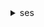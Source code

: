 <details>

<summary>
ses
</summary>

- <details><summary>clone-receipt-rule-set</summary>

  * --rule-set-name
  * --original-rule-set-name
  * --cli-input-json
  * --cli-input-yaml
  * --generate-cli-skeleton


- <details><summary>create-configuration-set</summary>

  * --configuration-set
  * --cli-input-json
  * --cli-input-yaml
  * --generate-cli-skeleton


- <details><summary>create-configuration-set-event-destination</summary>

  * --configuration-set-name
  * --event-destination
  * --cli-input-json
  * --cli-input-yaml
  * --generate-cli-skeleton


- <details><summary>create-configuration-set-tracking-options</summary>

  * --configuration-set-name
  * --tracking-options
  * --cli-input-json
  * --cli-input-yaml
  * --generate-cli-skeleton


- <details><summary>create-custom-verification-email-template</summary>

  * --template-name
  * --from-email-address
  * --template-subject
  * --template-content
  * --success-redirection-url
  * --failure-redirection-url
  * --cli-input-json
  * --cli-input-yaml
  * --generate-cli-skeleton


- <details><summary>create-receipt-filter</summary>

  * --filter
  * --cli-input-json
  * --cli-input-yaml
  * --generate-cli-skeleton


- <details><summary>create-receipt-rule</summary>

  * --rule-set-name
  * --after
  * --rule
  * --cli-input-json
  * --cli-input-yaml
  * --generate-cli-skeleton


- <details><summary>create-receipt-rule-set</summary>

  * --rule-set-name
  * --cli-input-json
  * --cli-input-yaml
  * --generate-cli-skeleton


- <details><summary>create-template</summary>

  * --template
  * --cli-input-json
  * --cli-input-yaml
  * --generate-cli-skeleton


- <details><summary>delete-configuration-set</summary>

  * --configuration-set-name
  * --cli-input-json
  * --cli-input-yaml
  * --generate-cli-skeleton


- <details><summary>delete-configuration-set-event-destination</summary>

  * --configuration-set-name
  * --event-destination-name
  * --cli-input-json
  * --cli-input-yaml
  * --generate-cli-skeleton


- <details><summary>delete-configuration-set-tracking-options</summary>

  * --configuration-set-name
  * --cli-input-json
  * --cli-input-yaml
  * --generate-cli-skeleton


- <details><summary>delete-custom-verification-email-template</summary>

  * --template-name
  * --cli-input-json
  * --cli-input-yaml
  * --generate-cli-skeleton


- <details><summary>delete-identity</summary>

  * --identity
  * --cli-input-json
  * --cli-input-yaml
  * --generate-cli-skeleton


- <details><summary>delete-identity-policy</summary>

  * --identity
  * --policy-name
  * --cli-input-json
  * --cli-input-yaml
  * --generate-cli-skeleton


- <details><summary>delete-receipt-filter</summary>

  * --filter-name
  * --cli-input-json
  * --cli-input-yaml
  * --generate-cli-skeleton


- <details><summary>delete-receipt-rule</summary>

  * --rule-set-name
  * --rule-name
  * --cli-input-json
  * --cli-input-yaml
  * --generate-cli-skeleton


- <details><summary>delete-receipt-rule-set</summary>

  * --rule-set-name
  * --cli-input-json
  * --cli-input-yaml
  * --generate-cli-skeleton


- <details><summary>delete-template</summary>

  * --template-name
  * --cli-input-json
  * --cli-input-yaml
  * --generate-cli-skeleton


- <details><summary>describe-active-receipt-rule-set</summary>

  * --cli-input-json
  * --cli-input-yaml
  * --generate-cli-skeleton


- <details><summary>describe-configuration-set</summary>

  * --configuration-set-name
  * --configuration-set-attribute-names
  * --cli-input-json
  * --cli-input-yaml
  * --generate-cli-skeleton


- <details><summary>describe-receipt-rule</summary>

  * --rule-set-name
  * --rule-name
  * --cli-input-json
  * --cli-input-yaml
  * --generate-cli-skeleton


- <details><summary>describe-receipt-rule-set</summary>

  * --rule-set-name
  * --cli-input-json
  * --cli-input-yaml
  * --generate-cli-skeleton


- <details><summary>get-account-sending-enabled</summary>

  * --cli-input-json
  * --cli-input-yaml
  * --generate-cli-skeleton


- <details><summary>get-custom-verification-email-template</summary>

  * --template-name
  * --cli-input-json
  * --cli-input-yaml
  * --generate-cli-skeleton


- <details><summary>get-identity-dkim-attributes</summary>

  * --identities
  * --cli-input-json
  * --cli-input-yaml
  * --generate-cli-skeleton


- <details><summary>get-identity-mail-from-domain-attributes</summary>

  * --identities
  * --cli-input-json
  * --cli-input-yaml
  * --generate-cli-skeleton


- <details><summary>get-identity-notification-attributes</summary>

  * --identities
  * --cli-input-json
  * --cli-input-yaml
  * --generate-cli-skeleton


- <details><summary>get-identity-policies</summary>

  * --identity
  * --policy-names
  * --cli-input-json
  * --cli-input-yaml
  * --generate-cli-skeleton


- <details><summary>get-identity-verification-attributes</summary>

  * --identities
  * --cli-input-json
  * --cli-input-yaml
  * --generate-cli-skeleton


- <details><summary>get-send-quota</summary>

  * --cli-input-json
  * --cli-input-yaml
  * --generate-cli-skeleton


- <details><summary>get-send-statistics</summary>

  * --cli-input-json
  * --cli-input-yaml
  * --generate-cli-skeleton


- <details><summary>get-template</summary>

  * --template-name
  * --cli-input-json
  * --cli-input-yaml
  * --generate-cli-skeleton


- <details><summary>help</summary>

  * 


- <details><summary>list-configuration-sets</summary>

  * --max-items
  * --cli-input-json
  * --cli-input-yaml
  * --starting-token
  * --page-size
  * --generate-cli-skeleton


- <details><summary>list-custom-verification-email-templates</summary>

  * --cli-input-json
  * --cli-input-yaml
  * --starting-token
  * --page-size
  * --max-items
  * --generate-cli-skeleton


- <details><summary>list-identities</summary>

  * --identity-type
  * --max-items
  * --cli-input-json
  * --cli-input-yaml
  * --starting-token
  * --page-size
  * --generate-cli-skeleton


- <details><summary>list-identity-policies</summary>

  * --identity
  * --cli-input-json
  * --cli-input-yaml
  * --generate-cli-skeleton


- <details><summary>list-receipt-filters</summary>

  * --cli-input-json
  * --cli-input-yaml
  * --generate-cli-skeleton


- <details><summary>list-receipt-rule-sets</summary>

  * --cli-input-json
  * --cli-input-yaml
  * --starting-token
  * --max-items
  * --generate-cli-skeleton


- <details><summary>list-templates</summary>

  * --max-items
  * --cli-input-json
  * --cli-input-yaml
  * --starting-token
  * --page-size
  * --generate-cli-skeleton


- <details><summary>put-configuration-set-delivery-options</summary>

  * --configuration-set-name
  * --delivery-options
  * --cli-input-json
  * --cli-input-yaml
  * --generate-cli-skeleton


- <details><summary>put-identity-policy</summary>

  * --identity
  * --policy-name
  * --policy
  * --cli-input-json
  * --cli-input-yaml
  * --generate-cli-skeleton


- <details><summary>reorder-receipt-rule-set</summary>

  * --rule-set-name
  * --rule-names
  * --cli-input-json
  * --cli-input-yaml
  * --generate-cli-skeleton


- <details><summary>send-bounce</summary>

  * --original-message-id
  * --bounce-sender
  * --explanation
  * --message-dsn
  * --bounced-recipient-info-list
  * --bounce-sender-arn
  * --cli-input-json
  * --cli-input-yaml
  * --generate-cli-skeleton


- <details><summary>send-bulk-templated-email</summary>

  * --source
  * --source-arn
  * --reply-to-addresses
  * --return-path
  * --return-path-arn
  * --configuration-set-name
  * --default-tags
  * --template
  * --template-arn
  * --default-template-data
  * --destinations
  * --cli-input-json
  * --cli-input-yaml
  * --generate-cli-skeleton


- <details><summary>send-custom-verification-email</summary>

  * --email-address
  * --template-name
  * --configuration-set-name
  * --cli-input-json
  * --cli-input-yaml
  * --generate-cli-skeleton


- <details><summary>send-email</summary>

  * --destination
  * --message
  * --reply-to-addresses
  * --return-path
  * --source-arn
  * --return-path-arn
  * --tags
  * --configuration-set-name
  * --from
  * --to
  * --cc
  * --bcc
  * --subject
  * --text
  * --html
  * --cli-input-json
  * --cli-input-yaml
  * --generate-cli-skeleton


- <details><summary>send-raw-email</summary>

  * --source
  * --destinations
  * --raw-message
  * --from-arn
  * --source-arn
  * --return-path-arn
  * --tags
  * --configuration-set-name
  * --cli-input-json
  * --cli-input-yaml
  * --generate-cli-skeleton


- <details><summary>send-templated-email</summary>

  * --source
  * --destination
  * --reply-to-addresses
  * --return-path
  * --source-arn
  * --return-path-arn
  * --tags
  * --configuration-set-name
  * --template
  * --template-arn
  * --template-data
  * --cli-input-json
  * --cli-input-yaml
  * --generate-cli-skeleton


- <details><summary>set-active-receipt-rule-set</summary>

  * --rule-set-name
  * --cli-input-json
  * --cli-input-yaml
  * --generate-cli-skeleton


- <details><summary>set-identity-dkim-enabled</summary>

  * --identity
  * --dkim-enabled
  * --no-dkim-enabled
  * --cli-input-json
  * --cli-input-yaml
  * --generate-cli-skeleton


- <details><summary>set-identity-feedback-forwarding-enabled</summary>

  * --identity
  * --forwarding-enabled
  * --no-forwarding-enabled
  * --cli-input-json
  * --cli-input-yaml
  * --generate-cli-skeleton


- <details><summary>set-identity-headers-in-notifications-enabled</summary>

  * --identity
  * --notification-type
  * --enabled
  * --no-enabled
  * --cli-input-json
  * --cli-input-yaml
  * --generate-cli-skeleton


- <details><summary>set-identity-mail-from-domain</summary>

  * --identity
  * --mail-from-domain
  * --behavior-on-mx-failure
  * --cli-input-json
  * --cli-input-yaml
  * --generate-cli-skeleton


- <details><summary>set-identity-notification-topic</summary>

  * --identity
  * --notification-type
  * --sns-topic
  * --cli-input-json
  * --cli-input-yaml
  * --generate-cli-skeleton


- <details><summary>set-receipt-rule-position</summary>

  * --rule-set-name
  * --rule-name
  * --after
  * --cli-input-json
  * --cli-input-yaml
  * --generate-cli-skeleton


- <details><summary>test-render-template</summary>

  * --template-name
  * --template-data
  * --cli-input-json
  * --cli-input-yaml
  * --generate-cli-skeleton


- <details><summary>update-account-sending-enabled</summary>

  * --enabled
  * --no-enabled
  * --cli-input-json
  * --cli-input-yaml
  * --generate-cli-skeleton


- <details><summary>update-configuration-set-event-destination</summary>

  * --configuration-set-name
  * --event-destination
  * --cli-input-json
  * --cli-input-yaml
  * --generate-cli-skeleton


- <details><summary>update-configuration-set-reputation-metrics-enabled</summary>

  * --configuration-set-name
  * --enabled
  * --no-enabled
  * --cli-input-json
  * --cli-input-yaml
  * --generate-cli-skeleton


- <details><summary>update-configuration-set-sending-enabled</summary>

  * --configuration-set-name
  * --enabled
  * --no-enabled
  * --cli-input-json
  * --cli-input-yaml
  * --generate-cli-skeleton


- <details><summary>update-configuration-set-tracking-options</summary>

  * --configuration-set-name
  * --tracking-options
  * --cli-input-json
  * --cli-input-yaml
  * --generate-cli-skeleton


- <details><summary>update-custom-verification-email-template</summary>

  * --template-name
  * --from-email-address
  * --template-subject
  * --template-content
  * --success-redirection-url
  * --failure-redirection-url
  * --cli-input-json
  * --cli-input-yaml
  * --generate-cli-skeleton


- <details><summary>update-receipt-rule</summary>

  * --rule-set-name
  * --rule
  * --cli-input-json
  * --cli-input-yaml
  * --generate-cli-skeleton


- <details><summary>update-template</summary>

  * --template
  * --cli-input-json
  * --cli-input-yaml
  * --generate-cli-skeleton


- <details><summary>verify-domain-dkim</summary>

  * --domain
  * --cli-input-json
  * --cli-input-yaml
  * --generate-cli-skeleton


- <details><summary>verify-domain-identity</summary>

  * --domain
  * --cli-input-json
  * --cli-input-yaml
  * --generate-cli-skeleton


- <details><summary>verify-email-identity</summary>

  * --email-address
  * --cli-input-json
  * --cli-input-yaml
  * --generate-cli-skeleton


- <details><summary>wait</summary>

  * 


</details>

